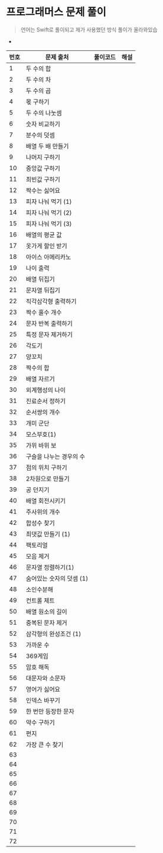 # 프로그래머스 문제 풀이

> 언어는 Swift로 풀이되고 제가 사용했던 방식 풀이가 올라와있습

-


| 번호 | 문제 출처 | 풀이코드 | 해설 |
|---|---|---|---|
| 1 | 두 수의 합 |  |  |
| 2 | 두 수의 차 |  |  |
| 3 | 두 수의 곱 |  |  |
| 4 | 몫 구하기 |  |  |
| 5 | 두 수의 나눗셈 |  |  |
| 6 | 숫자 비교하기 |  |  |
| 7 | 분수의 덧셈 |  |  |
| 8 | 배열 두 배 만들기 |  |  |
| 9 | 나머지 구하기 |  |  |
| 10 | 중앙값 구하기 |  |  |
| 11 | 최빈값 구하기 |  |  |
| 12 | 짝수는 싫어요 |  |  |
| 13 | 피자 나눠 먹기 (1) |  |  |
| 14 | 피자 나눠 먹기 (2) |  |  |
| 15 | 피자 나눠 먹기 (3) |  |  |
| 16 | 배열의 평균 값 |  |  |
| 17 | 옷가게 할인 받기 |  |  |
| 18 | 아이스 아메리카노 |  |  |
| 19 | 나이 출력 |  |  |
| 20 | 배열 뒤집기 |  |  |
| 21 | 문자열 뒤집기 |  |  |
| 22 | 직각삼각형 출력하기 |  |  |
| 23 | 짝수 홀수 개수 |  |  |
| 24 | 문자 반복 출력하기 |  |  |
| 25 | 특정 문자 제거하기 |  |  |
| 26 | 각도기 |  |  |
| 27 | 양꼬치 |  |  |
| 28 | 짝수의 합 |  |  |
| 29 | 배열 자르기 |  |  |
| 30 | 외계행성의 나이 |  |  |
| 31 | 진료순서 정하기 |  |  |
| 32 | 순서쌍의 개수 |  |  |
| 33 | 개미 군단 |  |  |
| 34 | 모스부호(1) |  |  |
| 35 | 가위 바위 보 |  |  |
| 36 | 구슬을 나누는 경우의 수 |  |  |
| 37 | 점의 위치 구하기 |  |  |
| 38 | 2차원으로 만들기 |  |  |
| 39 | 공 던지기 |  |  |
| 40 | 배열 회전시키기 |  |  |
| 41 | 주사위의 개수 |  |  |
| 42 | 합성수 찾기 |  |  |
| 43 | 최댓값 만들기 (1) |  |  |
| 44 | 팩토리얼 |  |  |
| 45 | 모음 제거 |  |  |
| 46 | 문자열 정렬하기(1) |  |  |
| 47 | 숨어있는 숫자의 덧셈 (1) |  |  |
| 48 | 소인수분해 |  |  |
| 49 | 컨트롤 제트 |  |  |
| 50 | 배열 원소의 길이 |  |  |
| 51 | 중복된 문자 제거 |  |  |
| 52 | 삼각형의 완성조건 (1) |  |  |
| 53 | 가까운 수 |  |  |
| 54 | 369게임 |  |  |
| 55 | 암호 해독 |  |  |
| 56 | 대문자와 소문자 |  |  |
| 57 | 영어가 싫어요 |  |  |
| 58 | 인덱스 바꾸기 |  |  |
| 59 | 한 번만 등장한 문자 |  |  |
| 60 | 약수 구하기 |  |  |
| 61 | 편지 |  |  |
| 62 | 가장 큰 수 찾기 |  |  |
| 63 |  |  |  |
| 64 |  |  |  |
| 65 |  |  |  |
| 66 |  |  |  |
| 67 |  |  |  |
| 68 |  |  |  |
| 69 |  |  |  |
| 70 |  |  |  |
| 71 |  |  |  |
| 72 |  |  |  |

